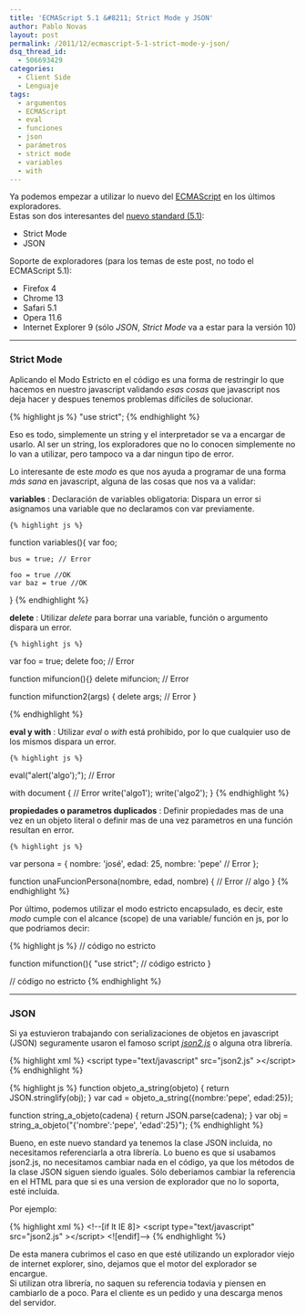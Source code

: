 ```yaml
---
title: 'ECMAScript 5.1 &#8211; Strict Mode y JSON'
author: Pablo Novas
layout: post
permalink: /2011/12/ecmascript-5-1-strict-mode-y-json/
dsq_thread_id:
  - 506693429
categories:
  - Client Side
  - Lenguaje
tags:
  - argumentos
  - ECMAScript
  - eval
  - funciones
  - json
  - parámetros
  - strict mode
  - variables
  - with
---
```

Ya podemos empezar a utilizar lo nuevo del <a href="http://en.wikipedia.org/wiki/ECMAScript" target="_blank">ECMAScript</a> en los últimos exploradores.  
Estas son dos interesantes del <a href="http://www.ecma-international.org/publications/standards/Ecma-262.htm" target="_blank">nuevo standard (5.1)</a>:

  * Strict Mode
  * JSON

<!--more-->Soporte de exploradores (para los temas de este post, no todo el ECMAScript 5.1):

  * Firefox 4
  * Chrome 13
  * Safari 5.1
  * Opera 11.6
  * Internet Explorer 9 (sólo *JSON*, *Strict Mode* va a estar para la versión 10)

* * *

### Strict Mode

Aplicando el Modo Estricto en el código es una forma de restringir lo que hacemos en nuestro javascript validando *esas cosas* que javascript nos deja hacer y despues tenemos problemas difíciles de solucionar.

{% highlight js %}
"use strict";
 {% endhighlight %}

Eso es todo, simplemente un string y el interpretador se va a encargar de usarlo. Al ser un string, los exploradores que no lo conocen simplemente no lo van a utilizar, pero tampoco va a dar ningun tipo de error.

Lo interesante de este *modo* es que nos ayuda a programar de una forma *más sana* en javascript, alguna de las cosas que nos va a validar:

**variables**
:   Declaración de variables obligatoria: Dispara un error si asignamos una variable que no declaramos con var previamente.</p> 
    
    {% highlight js %}
function variables(){
    var foo;

    bus = true; // Error

    foo = true //OK
    var baz = true //OK
}
 {% endhighlight %}

**delete**
:   Utilizar *delete* para borrar una variable, función o argumento dispara un error.</p> 
    
    {% highlight js %}
var foo = true;
delete foo; // Error

function mifuncion(){}
delete mifuncion; // Error

function mifunction2(args) {
    delete args; // Error
}

 {% endhighlight %}

**eval y with**
:   Utilizar *eval* o *with* está prohibido, por lo que cualquier uso de los mismos dispara un error.</p> 
    
    {% highlight js %}
eval("alert('algo');"); // Error

with document { // Error
   write('algo1');
   write('algo2');
} 
 {% endhighlight %}

**propiedades o parametros duplicados**
:   Definir propiedades mas de una vez en un objeto literal o definir mas de una vez parametros en una función resultan en error.</p> 
    
    {% highlight js %}
var persona = {
   nombre: 'josé',
   edad: 25,
   nombre: 'pepe' // Error
};

function unaFuncionPersona(nombre, edad, nombre) { // Error
   // algo
}
 {% endhighlight %}

Por último, podemos utilizar el modo estricto encapsulado, es decir, este *modo* cumple con el alcance (scope) de una variable/ función en js, por lo que podriamos decir:

{% highlight js %}
// código no estricto

function mifunction(){
  "use strict";
   // código estricto
}

// código no estricto
 {% endhighlight %}

* * *

### JSON

Si ya estuvieron trabajando con serializaciones de objetos en javascript (JSON) seguramente usaron el famoso script <a href="http://www.json.org/" title="JSON" target="_blank"><em>json2.js</em></a> o alguna otra librería. 

{% highlight xml %}
&lt;script type="text/javascript" src="json2.js" &gt;&lt;/script&gt;
 {% endhighlight %}

{% highlight js %}
function objeto_a_string(objeto) {
   return JSON.stringlify(obj);
}
var cad = objeto_a_string({nombre:'pepe', edad:25});


function string_a_objeto(cadena) {
   return JSON.parse(cadena);
}
var obj = string_a_objeto("{'nombre':'pepe', 'edad':25}");
 {% endhighlight %}

Bueno, en este nuevo standard ya tenemos la clase JSON incluida, no necesitamos referenciarla a otra librería. Lo bueno es que si usabamos json2.js, no necesitamos cambiar nada en el código, ya que los métodos de la clase JSON siguen siendo iguales. Sólo deberiamos cambiar la referencia en el HTML para que si es una version de explorador que no lo soporta, esté incluida. 

Por ejemplo:

{% highlight xml %}
&lt;!--[if lt IE 8]&gt;
   &lt;script type="text/javascript" src="json2.js" &gt;&lt;/script&gt;
&lt;![endif]--&gt;
 {% endhighlight %}

De esta manera cubrimos el caso en que esté utilizando un explorador viejo de internet explorer, sino, dejamos que el motor del explorador se encargue.  
Si utilizan otra librería, no saquen su referencia todavia y piensen en cambiarlo de a poco. Para el cliente es un pedido y una descarga menos del servidor.